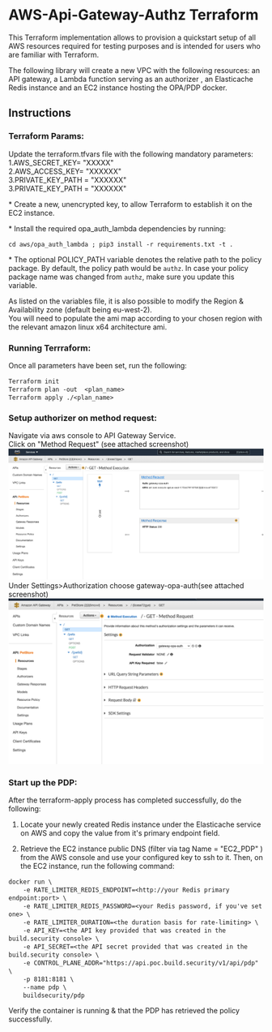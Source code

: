 # AWS-Api-Gateway-Authz Terraform

This Terraform implementation allows to provision a quickstart setup of all AWS resources required for testing purposes and is intended for users who are familiar with Terraform.

The following library will create a new VPC with the following resources: an API gateway, a Lambda function serving as an authorizer , an Elasticache Redis instance and an EC2 instance hosting the OPA/PDP docker.

## Instructions

###  Terraform Params:

Update the terraform.tfvars file with the following mandatory parameters:  
1.AWS_SECRET_KEY= "XXXXX"  
2.AWS_ACCESS_KEY= "XXXXXX"  
3.PRIVATE_KEY_PATH = "XXXXXX"  
3.PRIVATE_KEY_PATH = "XXXXXX"  

\* Create a new, unencrypted key, to allow Terraform to establish it on the EC2 instance.  

\* Install the required opa_auth_lambda dependencies by running:
```
cd aws/opa_auth_lambda ; pip3 install -r requirements.txt -t .  
```
\* The optional POLICY_PATH variable denotes the relative path to the policy package. By default, the policy path would be `authz`. In case your policy package name was changed from `authz`, make sure you update this variable. 


As listed on the variables file, it is also possible to modify the Region & Availability zone (default being eu-west-2).  
You will need to populate the ami map according to your chosen region with the relevant amazon linux x64 architecture ami.

###  Running Terrraform:   
Once all parameters have been set, run the following:
```
Terraform init  
Terraform plan -out  <plan_name>
Terraform apply ./<plan_name>
```
### Setup authorizer on method request:  
Navigate via aws console to API Gateway Service.   
Click on "Method Request" (see attached screenshot)   
![Alt text](./method-request.png?raw=true "Method") 
Under Settings>Authorization choose gateway-opa-auth(see attached screenshot)
![Alt text](./authorization.png?raw=true "Method") 



### Start up the PDP:

After the terraform-apply process has completed successfully, do the following:

1. Locate your newly created Redis instance under the Elasticache service on AWS and copy the value from it's primary endpoint field.  

2. Retrieve the EC2 instance public DNS (filter via tag  Name = "EC2_PDP" ) from the AWS console and use your configured key to ssh to it.
Then, on the EC2 instance, run the following command:
```
docker run \
    -e RATE_LIMITER_REDIS_ENDPOINT=<http://your Redis primary endpoint:port> \
    -e RATE_LIMITER_REDIS_PASSWORD=<your Redis password, if you've set one> \
    -e RATE_LIMITER_DURATION=<the duration basis for rate-limiting> \
    -e API_KEY=<the API key provided that was created in the build.security console> \
    -e API_SECRET=<the API secret provided that was created in the build.security console> \
    -e CONTROL_PLANE_ADDR="https://api.poc.build.security/v1/api/pdp" \
    -p 8181:8181 \
    --name pdp \
    buildsecurity/pdp
```
Verify the container is running & that the PDP has retrieved the policy successfully.
